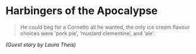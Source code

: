 Harbingers of the Apocalypse
============================


>He could beg for a Cornetto all he wanted, the only ice cream flavour choices were ‘pork pie’, ‘mustard clementine’, and ‘ale’.

*(Guest story by Laura Theis)*